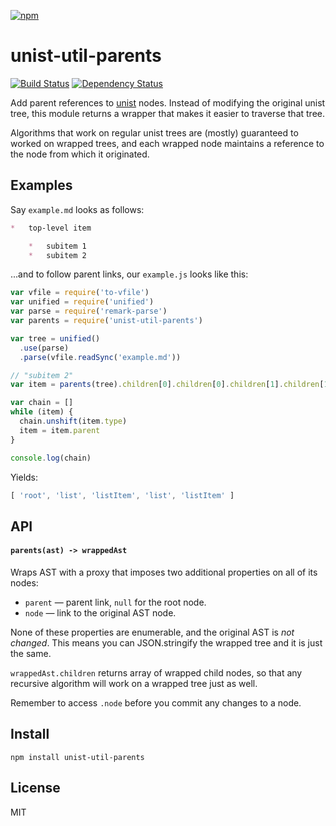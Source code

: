 [![npm](https://nodei.co/npm/unist-util-parents.png)](https://npmjs.com/package/unist-util-parents)

# unist-util-parents

[![Build Status][travis-badge]][travis] [![Dependency Status][david-badge]][david]

Add parent references to [unist][] nodes. Instead of modifying the original unist tree, this module returns a wrapper that makes it easier to traverse that tree.

Algorithms that work on regular unist trees are (mostly) guaranteed to worked on wrapped trees, and each wrapped node maintains a reference to the node from which it originated.

[unist]: https://github.com/wooorm/unist

[travis]: https://travis-ci.org/eush77/unist-util-parents
[travis-badge]: https://travis-ci.org/eush77/unist-util-parents.svg
[david]: https://david-dm.org/eush77/unist-util-parents
[david-badge]: https://david-dm.org/eush77/unist-util-parents.png

## Examples

Say `example.md` looks as follows:

```markdown
*   top-level item

    *   subitem 1
    *   subitem 2
```

...and to follow parent links, our `example.js` looks like this:

```javascript
var vfile = require('to-vfile')
var unified = require('unified')
var parse = require('remark-parse')
var parents = require('unist-util-parents')

var tree = unified()
  .use(parse)
  .parse(vfile.readSync('example.md'))

// "subitem 2"
var item = parents(tree).children[0].children[0].children[1].children[1]

var chain = []
while (item) {
  chain.unshift(item.type)
  item = item.parent
}

console.log(chain)
```

Yields:

```javascript
[ 'root', 'list', 'listItem', 'list', 'listItem' ]
```

## API

#### `parents(ast) -> wrappedAst`

Wraps AST with a proxy that imposes two additional properties on all of its nodes:

-   `parent` — parent link, `null` for the root node.
-   `node` — link to the original AST node.

None of these properties are enumerable, and the original AST is _not changed_. This means you can JSON.stringify the wrapped tree and it is just the same.

`wrappedAst.children` returns array of wrapped child nodes, so that any recursive algorithm will work on a wrapped tree just as well.

Remember to access `.node` before you commit any changes to a node.

## Install

```
npm install unist-util-parents
```

## License

MIT
